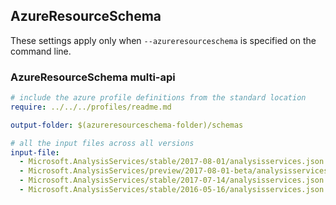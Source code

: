 ## AzureResourceSchema

These settings apply only when `--azureresourceschema` is specified on the command line.

### AzureResourceSchema multi-api

``` yaml $(azureresourceschema) && $(multiapi)
# include the azure profile definitions from the standard location
require: ../../../profiles/readme.md

output-folder: $(azureresourceschema-folder)/schemas

# all the input files across all versions
input-file:
  - Microsoft.AnalysisServices/stable/2017-08-01/analysisservices.json
  - Microsoft.AnalysisServices/preview/2017-08-01-beta/analysisservices.json
  - Microsoft.AnalysisServices/stable/2017-07-14/analysisservices.json
  - Microsoft.AnalysisServices/stable/2016-05-16/analysisservices.json

```